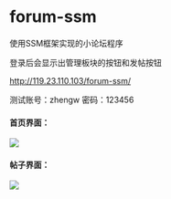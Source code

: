 # forum-ssm
使用SSM框架实现的小论坛程序

登录后会显示出管理板块的按钮和发帖按钮

http://119.23.110.103/forum-ssm/

测试账号：zhengw
密码：123456

#### 首页界面：

![](http://images.cnblogs.com/cnblogs_com/zawier/998251/o_1.PNG)



#### 帖子界面：

![](http://images.cnblogs.com/cnblogs_com/zawier/998251/o_2.png)
